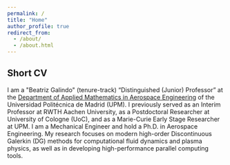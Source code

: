 ```yaml
---
permalink: /
title: "Home"
author_profile: true
redirect_from: 
  - /about/
  - /about.html
---
```


## Short CV

I am a "Beatriz Galindo" (tenure-track) “Distinguished (Junior) Professor” at the [Department of Applied Mathematics in Aerospace Engineering](https://numath.dmae.upm.es/) of the Universidad Politécnica de Madrid (UPM). I previously served as an Interim Professor at RWTH Aachen University, as a Postdoctoral Researcher at University of Cologne (UoC), and as a Marie-Curie Early Stage Researcher at UPM. I am a Mechanical Engineer and hold a Ph.D. in Aerospace Engineering. My research focuses on modern high-order Discontinuous Galerkin (DG) methods for computational fluid dynamics and plasma physics, as well as in developing high-performance parallel computing tools. 

